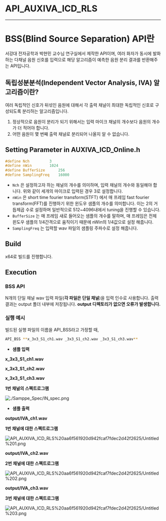 # API_AUXIVA_ICD_RLS

---

# **BSS(Blind Source Separation) API란**

서강대 전자공학과 박현민 교수님 연구실에서 제작한 API이며, 여러 화자가 동시에 발화하는 다채널 음원 신호를 입력으로 해당 알고리즘이 예측한 음원 분리 결과를 반환해주는 API입니다.

## **독립성분분석(Independent Vector Analysis, IVA) 알고리즘이란?**

여러 독립적인 신호가 뒤섞인 음원에 대해서 각 출력 채널이 최대한 독립적인 신호로 구성되도록 분리하는 알고리즘입니다.

1. 정상적으로 음원이 분리가 되기 위해서는 입력 마이크 채널의 개수보다 음원의 개수가 더 적어야 합니다.
2. 어떤 음원이 몇 번째 출력 채널로 분리되어 나올지 알 수 없습니다.

## Setting Parameter in AUXIVA_ICD_Online.h

```cpp
#define Nch			3
#define nWin		1024
#define BufferSize		256
#define SamplingFreq    16000
```

- `Nch` 은 설정하고자 하는 채널의 개수를 의미하며, 입력 채널의 개수와 동일해야 합니다. 위와 같이 세개의 마이크로 입력된 경우 3로 설정합니다.
- `nWin` 은 short time fourier transform(STFT) 에서 매 프레임 fast fourier transform(FFT)를 진행하기 위한 윈도우 샘플의 개수를 의미합니다. 이는 2의 거듭제곱 수로 설정하며 일반적으로 512~4096내에서 tuning을 진행할 수 있습니다.
- `BufferSize` 는 매 프레임 새로 들어오는 샘플의 개수를 말하며, 매 프레임은 전체 윈도우 샘플의 1/4간격으로 움직이기 때문에 nWin의 1/4값으로 설정 해줍니다.
- `SamplingFreq` 는 입력할 wav 파일의 샘플링 주파수로 설정 해줍니다.

## Build

x64로 빌드를 진행합니다.

## Execution

### **BSS API**

N개의 단일 채널 wav 입력 파일(**각 파일은 단일 채널**)을 입력 인수로 사용합니다. 출력 결과는 output 폴더 내부에 저장됩니다. **output 디렉토리가 없으면 오류가 발생합니다.**

### 실행 예시

빌드된 실행 파일의 이름을 API_BSS라고 가정할 때,

```bash
API_BSS **x_3x3_S1_ch1.wav _3x3_S1_ch2.wav _3x3_S1_ch3.wav**
```

- **샘플 입력**

**x_3x3_S1_ch1.wav**

**x_3x3_S1_ch2.wav**

**x_3x3_S1_ch3.wav**

**1번 채널의 스펙트로그램**

![./Samppe_Spec/IN_spec.png](./Samppe_Spec/IN_spec.png)

- **샘플 출력**

**output/IVA_ch1.wav**

<audio src="./output/IVA_ch1.wav"></audio>

**1번 채널에 대한 스펙트로그램**

![API_AUXIVA_ICD_RLS%20aa6f561920d942fcaf7fdec2d42f2625/Untitled%201.png](API_AUXIVA_ICD_RLS%20aa6f561920d942fcaf7fdec2d42f2625/Untitled%201.png)

**output/IVA_ch2.wav**

<audio src="./output/IVA_ch2.wav"></audio>

**2번 채널에 대한 스펙트로그램**

![API_AUXIVA_ICD_RLS%20aa6f561920d942fcaf7fdec2d42f2625/Untitled%202.png](API_AUXIVA_ICD_RLS%20aa6f561920d942fcaf7fdec2d42f2625/Untitled%202.png)

**output/IVA_ch3.wav**

<audio src="./output/IVA_ch3.wav"></audio>

**3번 채널에 대한 스펙트로그램**

![API_AUXIVA_ICD_RLS%20aa6f561920d942fcaf7fdec2d42f2625/Untitled%203.png](API_AUXIVA_ICD_RLS%20aa6f561920d942fcaf7fdec2d42f2625/Untitled%203.png)

